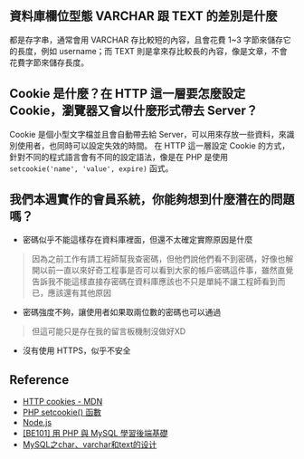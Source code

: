 ## 資料庫欄位型態 VARCHAR 跟 TEXT 的差別是什麼
都是存字串，通常會用 VARCHAR 存比較短的內容，且會花費 1~3 字節來儲存它的長度，例如 username；而 TEXT 則是拿來存比較長的內容，像是文章，不會花費字節來儲存長度。




## Cookie 是什麼？在 HTTP 這一層要怎麼設定 Cookie，瀏覽器又會以什麼形式帶去 Server？
Cookie 是個小型文字檔並且會自動帶去給 Server，可以用來存放一些資料，來識別使用者，也同時可以設定失效的時間。
在 HTTP 這一層設定 Cookie 的方式，針對不同的程式語言會有不同的設定語法，像是在 PHP 是使用 ```setcookie('name', 'value', expire)``` 函式。




## 我們本週實作的會員系統，你能夠想到什麼潛在的問題嗎？
- 密碼似乎不能這樣存在資料庫裡面，但還不太確定實際原因是什麼
> 因為之前工作有請工程師幫我查密碼，但他們說他們看不到密碼，好像也解開以前一直以來好奇工程事是否可以看到大家的帳戶密碼這件事，雖然直覺告訴我不能這樣直接存密碼在資料庫應該也不只是單純不讓工程師看到而已，應該還有其他原因

- 密碼強度不夠，讓使用者如果取兩位數的密碼也可以通過
> 但這可能只是存在我的留言板機制沒做好XD

- 沒有使用 HTTPS，似乎不安全




## Reference
- [HTTP cookies - MDN](https://developer.mozilla.org/zh-TW/docs/Web/HTTP/Cookies)
- [PHP setcookie() 函數](http://www.w3school.com.cn/php/func_http_setcookie.asp)
- [Node.js](https://nodejs.org/dist/latest-v8.x/docs/api/http.html#http_response_setheader_name_value)
- [[BE101] 用 PHP 與 MySQL 學習後端基礎](https://www.lidemy.com/courses/390611/lectures/8553732)
- [MySQL之char、varchar和text的设计](https://www.cnblogs.com/billyxp/p/3548540.html)